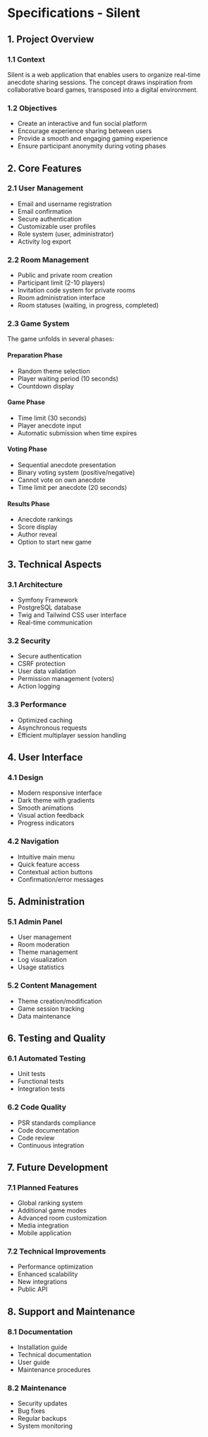 # Specifications - Silent

## 1. Project Overview

### 1.1 Context
Silent is a web application that enables users to organize real-time anecdote sharing sessions. The concept draws inspiration from collaborative board games, transposed into a digital environment.

### 1.2 Objectives 
- Create an interactive and fun social platform
- Encourage experience sharing between users
- Provide a smooth and engaging gaming experience
- Ensure participant anonymity during voting phases

## 2. Core Features

### 2.1 User Management
- Email and username registration
- Email confirmation
- Secure authentication
- Customizable user profiles 
- Role system (user, administrator)
- Activity log export

### 2.2 Room Management
- Public and private room creation
- Participant limit (2-10 players)
- Invitation code system for private rooms
- Room administration interface
- Room statuses (waiting, in progress, completed)

### 2.3 Game System
The game unfolds in several phases:

#### Preparation Phase
- Random theme selection
- Player waiting period (10 seconds)
- Countdown display

#### Game Phase
- Time limit (30 seconds)
- Player anecdote input
- Automatic submission when time expires

#### Voting Phase
- Sequential anecdote presentation
- Binary voting system (positive/negative)
- Cannot vote on own anecdote
- Time limit per anecdote (20 seconds)

#### Results Phase
- Anecdote rankings
- Score display
- Author reveal
- Option to start new game

## 3. Technical Aspects

### 3.1 Architecture
- Symfony Framework
- PostgreSQL database
- Twig and Tailwind CSS user interface
- Real-time communication

### 3.2 Security
- Secure authentication
- CSRF protection
- User data validation
- Permission management (voters)
- Action logging

### 3.3 Performance
- Optimized caching
- Asynchronous requests
- Efficient multiplayer session handling

## 4. User Interface

### 4.1 Design
- Modern responsive interface
- Dark theme with gradients
- Smooth animations
- Visual action feedback
- Progress indicators

### 4.2 Navigation
- Intuitive main menu
- Quick feature access
- Contextual action buttons
- Confirmation/error messages

## 5. Administration

### 5.1 Admin Panel
- User management
- Room moderation
- Theme management
- Log visualization
- Usage statistics

### 5.2 Content Management
- Theme creation/modification
- Game session tracking
- Data maintenance

## 6. Testing and Quality

### 6.1 Automated Testing
- Unit tests
- Functional tests
- Integration tests

### 6.2 Code Quality
- PSR standards compliance
- Code documentation
- Code review
- Continuous integration

## 7. Future Development

### 7.1 Planned Features
- Global ranking system
- Additional game modes
- Advanced room customization
- Media integration
- Mobile application

### 7.2 Technical Improvements
- Performance optimization
- Enhanced scalability
- New integrations
- Public API

## 8. Support and Maintenance

### 8.1 Documentation
- Installation guide
- Technical documentation
- User guide
- Maintenance procedures

### 8.2 Maintenance
- Security updates
- Bug fixes
- Regular backups
- System monitoring